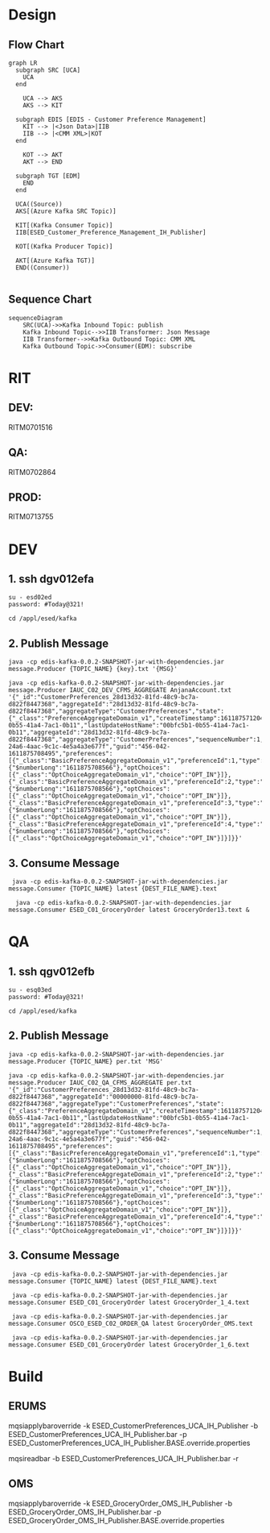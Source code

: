# Design
## Flow Chart
``` mermaid
graph LR
  subgraph SRC [UCA]
    UCA
  end

    UCA --> AKS
    AKS --> KIT

  subgraph EDIS [EDIS - Customer Preference Management]
    KIT --> |<Json Data>|IIB
    IIB --> |<CMM XML>|KOT
  end

    KOT --> AKT
    AKT --> END

  subgraph TGT [EDM]
    END
  end

  UCA((Source))
  AKS[(Azure Kafka SRC Topic)]
  
  KIT[(Kafka Consumer Topic)]
  IIB[ESED_Customer_Preference_Management_IH_Publisher]

  KOT[(Kafka Producer Topic)]

  AKT[(Azure Kafka TGT)]
  END((Consumer))         
            
```

## Sequence Chart
``` mermaid
sequenceDiagram
    SRC(UCA)->>Kafka Inbound Topic: publish
    Kafka Inbound Topic-->>IIB Transformer: Json Message
    IIB Transformer-->>Kafka Outbound Topic: CMM XML
    Kafka Outbound Topic->>Consumer(EDM): subscribe 

```



# RIT

## DEV:
RITM0701516

## QA:
RITM0702864

## PROD:
RITM0713755


# DEV
## 1. ssh dgv012efa

    su - esd02ed
    password: #Today@321!

    cd /appl/esed/kafka


## 2. Publish Message
    java -cp edis-kafka-0.0.2-SNAPSHOT-jar-with-dependencies.jar message.Producer {TOPIC_NAME} {key}.txt '{MSG}'

    java -cp edis-kafka-0.0.2-SNAPSHOT-jar-with-dependencies.jar message.Producer IAUC_C02_DEV_CFMS_AGGREGATE AnjanaAccount.txt '{"_id":"CustomerPreferences_28d13d32-81fd-48c9-bc7a-d822f8447368","aggregateId":"28d13d32-81fd-48c9-bc7a-d822f8447368","aggregateType":"CustomerPreferences","state":{"_class":"PreferenceAggregateDomain_v1","createTimestamp":1611875712045,"lastUpdateTimestamp":1611875712045,"createClientId":"UMA","lastUpdateClientId":"UMA","createHostName":"00bfc5b1-0b55-41a4-7ac1-0b11","lastUpdateHostName":"00bfc5b1-0b55-41a4-7ac1-0b11","aggregateId":"28d13d32-81fd-48c9-bc7a-d822f8447368","aggregateType":"CustomerPreferences","sequenceNumber":1,"timestamp":1571994962492,"aggregateRevision":1,"version":1,"eventId":"98d5779b-24a6-4aac-9c1c-4e5a4a3e677f","guid":"456-042-1611875708495","preferences":[{"_class":"BasicPreferenceAggregateDomain_v1","preferenceId":1,"type":"EMAIL_SAVE","categoryCode":"COMMUNICATION","subCategoryCode":"PROMOTIONAL","lastUpdatedTimestamp":{"$numberLong":"1611875708566"},"optChoices":[{"_class":"OptChoiceAggregateDomain_v1","choice":"OPT_IN"}]},{"_class":"BasicPreferenceAggregateDomain_v1","preferenceId":2,"type":"J4U","categoryCode":"COMMUNICATION","subCategoryCode":"PROMOTIONAL","lastUpdatedTimestamp":{"$numberLong":"1611875708566"},"optChoices":[{"_class":"OptChoiceAggregateDomain_v1","choice":"OPT_IN"}]},{"_class":"BasicPreferenceAggregateDomain_v1","preferenceId":3,"type":"GROCERY_DEL","categoryCode":"COMMUNICATION","subCategoryCode":"PROMOTIONAL","lastUpdatedTimestamp":{"$numberLong":"1611875708566"},"optChoices":[{"_class":"OptChoiceAggregateDomain_v1","choice":"OPT_IN"}]},{"_class":"BasicPreferenceAggregateDomain_v1","preferenceId":4,"type":"PROD_RECALL","categoryCode":"COMMUNICATION","subCategoryCode":"PROMOTIONAL","lastUpdatedTimestamp":{"$numberLong":"1611875708566"},"optChoices":[{"_class":"OptChoiceAggregateDomain_v1","choice":"OPT_IN"}]}]}}'

    

## 3. Consume Message
     java -cp edis-kafka-0.0.2-SNAPSHOT-jar-with-dependencies.jar message.Consumer {TOPIC_NAME} latest {DEST_FILE_NAME}.text
     
      java -cp edis-kafka-0.0.2-SNAPSHOT-jar-with-dependencies.jar message.Consumer ESED_C01_GroceryOrder latest GroceryOrder13.text &

# QA
## 1. ssh qgv012efb

    su - esq03ed
    password: #Today@321!

    cd /appl/esed/kafka

## 2. Publish Message
    java -cp edis-kafka-0.0.2-SNAPSHOT-jar-with-dependencies.jar message.Producer {TOPIC_NAME} per.txt 'MSG'

    java -cp edis-kafka-0.0.2-SNAPSHOT-jar-with-dependencies.jar message.Producer IAUC_C02_QA_CFMS_AGGREGATE per.txt '{"_id":"CustomerPreferences_28d13d32-81fd-48c9-bc7a-d822f8447368","aggregateId":"00000000-81fd-48c9-bc7a-d822f8447368","aggregateType":"CustomerPreferences","state":{"_class":"PreferenceAggregateDomain_v1","createTimestamp":1611875712045,"lastUpdateTimestamp":1611875712045,"createClientId":"UMA","lastUpdateClientId":"UMA","createHostName":"00bfc5b1-0b55-41a4-7ac1-0b11","lastUpdateHostName":"00bfc5b1-0b55-41a4-7ac1-0b11","aggregateId":"28d13d32-81fd-48c9-bc7a-d822f8447368","aggregateType":"CustomerPreferences","sequenceNumber":1,"timestamp":1571994962492,"aggregateRevision":1,"version":1,"eventId":"98d5779b-24a6-4aac-9c1c-4e5a4a3e677f","guid":"456-042-1611875708495","preferences":[{"_class":"BasicPreferenceAggregateDomain_v1","preferenceId":1,"type":"EMAIL_SAVE","categoryCode":"COMMUNICATION","subCategoryCode":"PROMOTIONAL","lastUpdatedTimestamp":{"$numberLong":"1611875708566"},"optChoices":[{"_class":"OptChoiceAggregateDomain_v1","choice":"OPT_IN"}]},{"_class":"BasicPreferenceAggregateDomain_v1","preferenceId":2,"type":"J4U","categoryCode":"COMMUNICATION","subCategoryCode":"PROMOTIONAL","lastUpdatedTimestamp":{"$numberLong":"1611875708566"},"optChoices":[{"_class":"OptChoiceAggregateDomain_v1","choice":"OPT_IN"}]},{"_class":"BasicPreferenceAggregateDomain_v1","preferenceId":3,"type":"GROCERY_DEL","categoryCode":"COMMUNICATION","subCategoryCode":"PROMOTIONAL","lastUpdatedTimestamp":{"$numberLong":"1611875708566"},"optChoices":[{"_class":"OptChoiceAggregateDomain_v1","choice":"OPT_IN"}]},{"_class":"BasicPreferenceAggregateDomain_v1","preferenceId":4,"type":"PROD_RECALL","categoryCode":"COMMUNICATION","subCategoryCode":"PROMOTIONAL","lastUpdatedTimestamp":{"$numberLong":"1611875708566"},"optChoices":[{"_class":"OptChoiceAggregateDomain_v1","choice":"OPT_IN"}]}]}}'


## 3. Consume Message
     java -cp edis-kafka-0.0.2-SNAPSHOT-jar-with-dependencies.jar message.Consumer {TOPIC_NAME} latest {DEST_FILE_NAME}.text
     
     java -cp edis-kafka-0.0.2-SNAPSHOT-jar-with-dependencies.jar message.Consumer ESED_C01_GroceryOrder latest GroceryOrder_1_4.text
     
     java -cp edis-kafka-0.0.2-SNAPSHOT-jar-with-dependencies.jar message.Consumer OSCO_ESED_C02_ORDER_QA latest GroceryOrder_OMS.text
     
     java -cp edis-kafka-0.0.2-SNAPSHOT-jar-with-dependencies.jar message.Consumer ESED_C01_GroceryOrder latest GroceryOrder_1_6.text


# Build
## ERUMS
mqsiapplybaroverride -k ESED_CustomerPreferences_UCA_IH_Publisher -b ESED_CustomerPreferences_UCA_IH_Publisher.bar -p ESED_CustomerPreferences_UCA_IH_Publisher.BASE.override.properties

mqsireadbar -b ESED_CustomerPreferences_UCA_IH_Publisher.bar -r

## OMS
mqsiapplybaroverride -k ESED_GroceryOrder_OMS_IH_Publisher -b ESED_GroceryOrder_OMS_IH_Publisher.bar -p ESED_GroceryOrder_OMS_IH_Publisher.BASE.override.properties

  